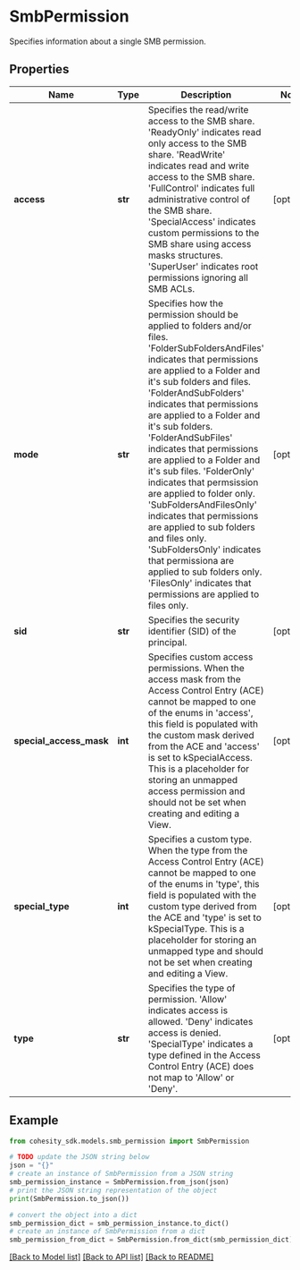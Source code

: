 # SmbPermission

Specifies information about a single SMB permission.

## Properties

Name | Type | Description | Notes
------------ | ------------- | ------------- | -------------
**access** | **str** | Specifies the read/write access to the SMB share. &#39;ReadyOnly&#39; indicates read only access to the SMB share. &#39;ReadWrite&#39; indicates read and write access to the SMB share. &#39;FullControl&#39; indicates full administrative control of the SMB share. &#39;SpecialAccess&#39; indicates custom permissions to the SMB share using  access masks structures. &#39;SuperUser&#39; indicates root permissions ignoring all SMB ACLs. | [optional] 
**mode** | **str** | Specifies how the permission should be applied to folders and/or files. &#39;FolderSubFoldersAndFiles&#39; indicates that permissions are applied to a Folder and it&#39;s sub folders and files. &#39;FolderAndSubFolders&#39; indicates that permissions are applied to a Folder and it&#39;s sub folders. &#39;FolderAndSubFiles&#39; indicates that permissions are applied to a Folder and it&#39;s sub files. &#39;FolderOnly&#39; indicates that permsission are applied to folder only. &#39;SubFoldersAndFilesOnly&#39; indicates that permissions are applied to sub folders and files only. &#39;SubFoldersOnly&#39; indicates that permissiona are applied to sub folders only. &#39;FilesOnly&#39; indicates that permissions are applied to files only. | [optional] 
**sid** | **str** | Specifies the security identifier (SID) of the principal. | [optional] 
**special_access_mask** | **int** | Specifies custom access permissions. When the access mask from the Access Control Entry (ACE) cannot be mapped to one of the enums in &#39;access&#39;, this field is populated with the custom mask derived from the ACE and &#39;access&#39; is set to kSpecialAccess. This is a placeholder for storing an unmapped access permission and should not be set when creating and editing a View. | [optional] 
**special_type** | **int** | Specifies a custom type. When the type from the Access Control Entry (ACE) cannot be mapped to one of the enums in &#39;type&#39;, this field is populated with the custom type derived from the ACE and &#39;type&#39; is set to kSpecialType. This is a placeholder for storing an unmapped type and should not be set when creating and editing a View. | [optional] 
**type** | **str** | Specifies the type of permission. &#39;Allow&#39; indicates access is allowed. &#39;Deny&#39; indicates access is denied. &#39;SpecialType&#39; indicates a type defined in the Access Control Entry (ACE) does not map to &#39;Allow&#39; or &#39;Deny&#39;. | [optional] 

## Example

```python
from cohesity_sdk.models.smb_permission import SmbPermission

# TODO update the JSON string below
json = "{}"
# create an instance of SmbPermission from a JSON string
smb_permission_instance = SmbPermission.from_json(json)
# print the JSON string representation of the object
print(SmbPermission.to_json())

# convert the object into a dict
smb_permission_dict = smb_permission_instance.to_dict()
# create an instance of SmbPermission from a dict
smb_permission_from_dict = SmbPermission.from_dict(smb_permission_dict)
```
[[Back to Model list]](../README.md#documentation-for-models) [[Back to API list]](../README.md#documentation-for-api-endpoints) [[Back to README]](../README.md)


